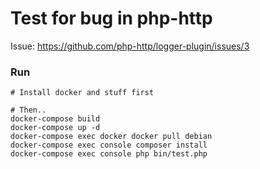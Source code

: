# Test for bug in php-http

Issue: https://github.com/php-http/logger-plugin/issues/3

### Run

```
# Install docker and stuff first

# Then..
docker-compose build
docker-compose up -d
docker-compose exec docker docker pull debian
docker-compose exec console composer install
docker-compose exec console php bin/test.php
```
